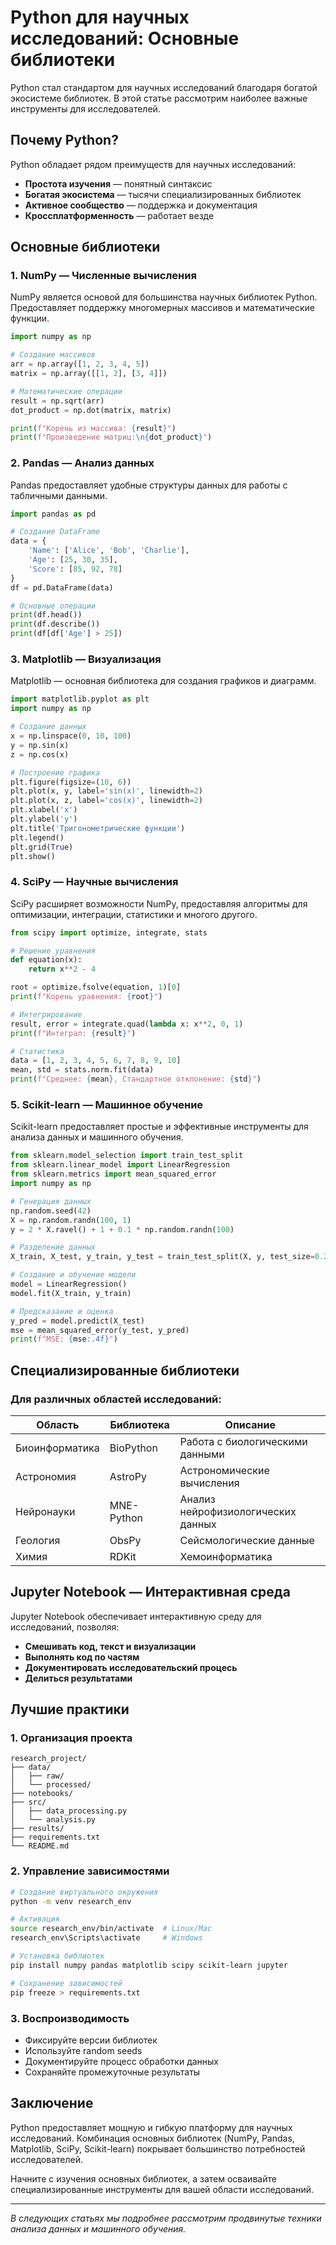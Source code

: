 # Python для научных исследований: Основные библиотеки

Python стал стандартом для научных исследований благодаря богатой экосистеме библиотек. В этой статье рассмотрим наиболее важные инструменты для исследователей.

## Почему Python?

Python обладает рядом преимуществ для научных исследований:

- **Простота изучения** — понятный синтаксис
- **Богатая экосистема** — тысячи специализированных библиотек
- **Активное сообщество** — поддержка и документация
- **Кроссплатформенность** — работает везде

## Основные библиотеки

### 1. NumPy — Численные вычисления

NumPy является основой для большинства научных библиотек Python. Предоставляет поддержку многомерных массивов и математические функции.

```python
import numpy as np

# Создание массивов
arr = np.array([1, 2, 3, 4, 5])
matrix = np.array([[1, 2], [3, 4]])

# Математические операции
result = np.sqrt(arr)
dot_product = np.dot(matrix, matrix)

print(f"Корень из массива: {result}")
print(f"Произведение матриц:\n{dot_product}")
```

### 2. Pandas — Анализ данных

Pandas предоставляет удобные структуры данных для работы с табличными данными.

```python
import pandas as pd

# Создание DataFrame
data = {
    'Name': ['Alice', 'Bob', 'Charlie'],
    'Age': [25, 30, 35],
    'Score': [85, 92, 78]
}
df = pd.DataFrame(data)

# Основные операции
print(df.head())
print(df.describe())
print(df[df['Age'] > 25])
```

### 3. Matplotlib — Визуализация

Matplotlib — основная библиотека для создания графиков и диаграмм.

```python
import matplotlib.pyplot as plt
import numpy as np

# Создание данных
x = np.linspace(0, 10, 100)
y = np.sin(x)
z = np.cos(x)

# Построение графика
plt.figure(figsize=(10, 6))
plt.plot(x, y, label='sin(x)', linewidth=2)
plt.plot(x, z, label='cos(x)', linewidth=2)
plt.xlabel('x')
plt.ylabel('y')
plt.title('Тригонометрические функции')
plt.legend()
plt.grid(True)
plt.show()
```

### 4. SciPy — Научные вычисления

SciPy расширяет возможности NumPy, предоставляя алгоритмы для оптимизации, интеграции, статистики и многого другого.

```python
from scipy import optimize, integrate, stats

# Решение уравнения
def equation(x):
    return x**2 - 4

root = optimize.fsolve(equation, 1)[0]
print(f"Корень уравнения: {root}")

# Интегрирование
result, error = integrate.quad(lambda x: x**2, 0, 1)
print(f"Интеграл: {result}")

# Статистика
data = [1, 2, 3, 4, 5, 6, 7, 8, 9, 10]
mean, std = stats.norm.fit(data)
print(f"Среднее: {mean}, Стандартное отклонение: {std}")
```

### 5. Scikit-learn — Машинное обучение

Scikit-learn предоставляет простые и эффективные инструменты для анализа данных и машинного обучения.

```python
from sklearn.model_selection import train_test_split
from sklearn.linear_model import LinearRegression
from sklearn.metrics import mean_squared_error
import numpy as np

# Генерация данных
np.random.seed(42)
X = np.random.randn(100, 1)
y = 2 * X.ravel() + 1 + 0.1 * np.random.randn(100)

# Разделение данных
X_train, X_test, y_train, y_test = train_test_split(X, y, test_size=0.2)

# Создание и обучение модели
model = LinearRegression()
model.fit(X_train, y_train)

# Предсказание и оценка
y_pred = model.predict(X_test)
mse = mean_squared_error(y_test, y_pred)
print(f"MSE: {mse:.4f}")
```

## Специализированные библиотеки

### Для различных областей исследований:

| Область | Библиотека | Описание |
|---------|------------|----------|
| Биоинформатика | BioPython | Работа с биологическими данными |
| Астрономия | AstroPy | Астрономические вычисления |
| Нейронауки | MNE-Python | Анализ нейрофизиологических данных |
| Геология | ObsPy | Сейсмологические данные |
| Химия | RDKit | Хемоинформатика |

## Jupyter Notebook — Интерактивная среда

Jupyter Notebook обеспечивает интерактивную среду для исследований, позволяя:

- **Смешивать код, текст и визуализации**
- **Выполнять код по частям**
- **Документировать исследовательский процесь**
- **Делиться результатами**

## Лучшие практики

### 1. Организация проекта

```
research_project/
├── data/
│   ├── raw/
│   └── processed/
├── notebooks/
├── src/
│   ├── data_processing.py
│   └── analysis.py
├── results/
├── requirements.txt
└── README.md
```

### 2. Управление зависимостями

```bash
# Создание виртуального окружения
python -m venv research_env

# Активация
source research_env/bin/activate  # Linux/Mac
research_env\Scripts\activate     # Windows

# Установка библиотек
pip install numpy pandas matplotlib scipy scikit-learn jupyter

# Сохранение зависимостей
pip freeze > requirements.txt
```

### 3. Воспроизводимость

- Фиксируйте версии библиотек
- Используйте random seeds
- Документируйте процесс обработки данных
- Сохраняйте промежуточные результаты

## Заключение

Python предоставляет мощную и гибкую платформу для научных исследований. Комбинация основных библиотек (NumPy, Pandas, Matplotlib, SciPy, Scikit-learn) покрывает большинство потребностей исследователей.

Начните с изучения основных библиотек, а затем осваивайте специализированные инструменты для вашей области исследований.

---

*В следующих статьях мы подробнее рассмотрим продвинутые техники анализа данных и машинного обучения.* 